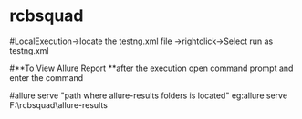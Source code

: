 # rcbsquad

#LocalExecution->locate the testng.xml file ->rightclick->Select run as testng.xml

#**To View Allure Report 
**after the execution open command prompt and enter the command 


#allure serve "path where allure-results folders is located" eg:allure serve F:\rcbsquad\allure-results
